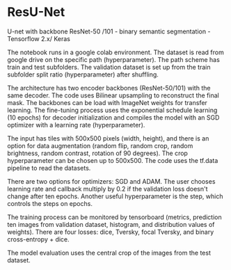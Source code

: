 # ResU-Net
U-net with backbone ResNet-50 /101 - binary semantic segmentation - Tensorflow 2.x/ Keras

The notebook runs in a google colab environment. The dataset is read from google drive on the specific path (hyperparameter). The path scheme has train and test subfolders. The validation dataset is set up from the train subfolder split ratio (hyperparameter) after shuffling. 

The architecture has two encoder backbones (ResNet-50/101) with the same decoder. The code uses Bilinear upsampling to reconstruct the final mask. The backbones can be load with ImageNet weights for transfer learning. The fine-tuning process uses the exponential schedule learning (10 epochs) for decoder initialization and compiles the model with an SGD optimizer with a learning rate (hyperparameter).

The input has tiles with 500x500 pixels (width, height), and there is an option for data augmentation (random flip, random crop, random brightness, random contrast, rotation of 90 degrees). The crop hyperparameter can be chosen up to 500x500. The code uses the tf.data pipeline to read the datasets.

There are two options for optimizers: SGD and ADAM. The user chooses learning rate and callback multiply by 0.2 if the validation loss doesn't change after ten epochs. Another useful hyperparameter is the step, which controls the steps on epochs.

The training process can be monitored by tensorboard (metrics, prediction ten images from validation dataset, histogram, and distribution values of weights). There are four losses: dice, Tversky, focal Tversky, and binary cross-entropy + dice.

The model evaluation uses the central crop of the images from the test dataset. 
